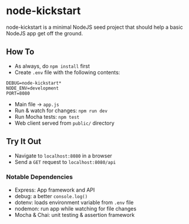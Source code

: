 # node-kickstart

node-kickstart is a minimal NodeJS seed project that should help a basic NodeJS app get off the ground.

## How To

- As always, do `npm install` first
- Create `.env` file with the following contents:

```
DEBUG=node-kickstart*
NODE_ENV=development
PORT=8080
```

- Main file -> `app.js`
- Run & watch for changes: `npm run dev`
- Run Mocha tests: `npm test`
- Web client served from `public/` directory

## Try It Out

- Navigate to `localhost:8080` in a browser
- Send a `GET` request to `localhost:8080/api`

### Notable Dependencies

- Express: App framework and API
- debug: a better `console.log()`
- dotenv: loads environment variable from `.env` file
- nodemon: run app while watching for file changes
- Mocha & Chai: unit testing & assertion framework